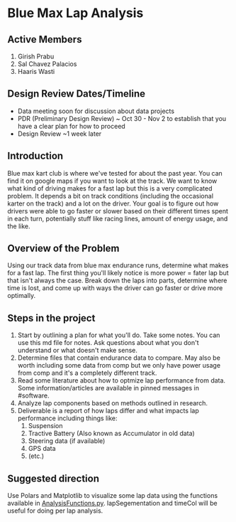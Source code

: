 # Blue Max Lap Analysis

## Active Members
1. Girish Prabu
1. Sal Chavez Palacios
1. Haaris Wasti

## Design Review Dates/Timeline

- Data meeting soon for discussion about data projects
- PDR (Preliminary Design Review) ~ Oct 30 - Nov 2 to establish that you have a clear plan for how to proceed
- Design Review ~1 week later

## Introduction

Blue max kart club is where we've tested for about the past year. You can find it on google maps if you want to look at the track. We want to know what kind of driving makes for a fast lap but this is a very complicated problem. It depends a bit on track conditions (including the occasional karter on the track) and a lot on the driver. Your goal is to figure out how drivers were able to go faster or slower based on their different times spent in each turn, potentially stuff like racing lines, amount of energy usage, and the like.

## Overview of the Problem

Using our track data from blue max endurance runs, determine what makes for a fast lap. The first thing you'll likely notice is more power = fater lap but that isn't always the case. Break down the laps into parts, determine where time is lost, and come up with ways the driver can go faster or drive more optimally.

## Steps in the project

1. Start by outlining a plan for what you'll do. Take some notes. You can use this md file for notes. Ask questions about what you don't understand or what doesn't make sense.
1. Determine files that contain endurance data to compare. May also be worth including some data from comp but we only have power usage from comp and it's a completely different track.
1. Read some literature about how to optmize lap performance from data. Some information/articles are available in pinned messages in #software.
1. Analyze lap components based on methods outlined in research.
1. Deliverable is a report of how laps differ and what impacts lap performance including things like:
    1. Suspension
    1. Tractive Battery (Also known as Accumulator in old data)
    1. Steering data (if available)
    1. GPS data
    1. (etc.)

## Suggested direction

Use Polars and Matplotlib to visualize some lap data using the functions available in [AnalysisFunctions.py](Data\AnalysisFunctions.py). lapSegementation and timeCol will be useful for doing per lap analysis. 